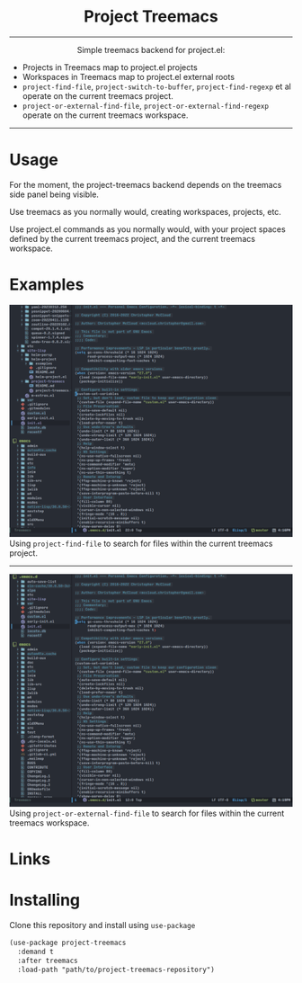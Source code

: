 <h1 align="center">Project Treemacs</h1>
<hr>
<p align="center">
Simple treemacs backend for project.el:

* Projects in Treemacs map to project.el projects
* Workspaces in Treemacs map to project.el external roots
* `project-find-file`, `project-switch-to-buffer`, `project-find-regexp` et al operate on the current treemacs project.
* `project-or-external-find-file`, `project-or-external-find-regexp` operate on the current treemacs workspace.
</p>
<hr>

# Usage
For the moment, the project-treemacs backend depends on the treemacs side panel being visible. 

Use treemacs as you normally would, creating workspaces, projects, etc. 

Use project.el commands as you normally would, with your project spaces defined by the current treemacs project, and the current treemacs workspace.
# Examples
![treemacs-project-search](https://github.com/cmccloud/project-treemacs/blob/master/examples/project-search.gif?raw=true)
Using `project-find-file` to search for files within the current treemacs project.
<hr>

![treemacs-workspace-search](https://github.com/cmccloud/project-treemacs/blob/master/examples/workspace-search.gif?raw=true)
Using `project-or-external-find-file` to search for files within the current treemacs workspace.
# Links
# Installing
Clone this repository and install using `use-package`

``` emacs-lisp
(use-package project-treemacs
  :demand t
  :after treemacs
  :load-path "path/to/project-treemacs-repository")
```



